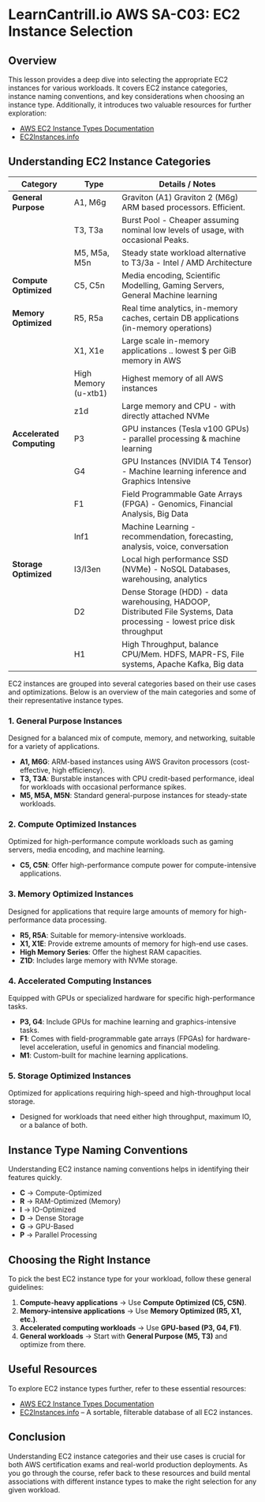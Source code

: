 # LearnCantrill.io AWS SA-C03: EC2 Instance Selection

## Overview

This lesson provides a deep dive into selecting the appropriate EC2 instances for various workloads. It covers EC2 instance categories, instance naming conventions, and key considerations when choosing an instance type. Additionally, it introduces two valuable resources for further exploration:

- [AWS EC2 Instance Types Documentation](https://aws.amazon.com/ec2/instance-types/)
- [EC2Instances.info](https://ec2instances.info/)

## Understanding EC2 Instance Categories

| Category                  | Type                 | Details / Notes                                                                                                          |
| ------------------------- | -------------------- | ------------------------------------------------------------------------------------------------------------------------ |
| **General Purpose**       | A1, M6g              | Graviton (A1) Graviton 2 (M6g) ARM based processors. Efficient.                                                          |
|                           | T3, T3a              | Burst Pool - Cheaper assuming nominal low levels of usage, with occasional Peaks.                                        |
|                           | M5, M5a, M5n         | Steady state workload alternative to T3/3a - Intel / AMD Architecture                                                    |
| **Compute Optimized**     | C5, C5n              | Media encoding, Scientific Modelling, Gaming Servers, General Machine learning                                           |
| **Memory Optimized**      | R5, R5a              | Real time analytics, in-memory caches, certain DB applications (in-memory operations)                                    |
|                           | X1, X1e              | Large scale in-memory applications .. lowest $ per GiB memory in AWS                                                     |
|                           | High Memory (u-xtb1) | Highest memory of all AWS instances                                                                                      |
|                           | z1d                  | Large memory and CPU - with directly attached NVMe                                                                       |
| **Accelerated Computing** | P3                   | GPU instances (Tesla v100 GPUs) - parallel processing & machine learning                                                 |
|                           | G4                   | GPU Instances (NVIDIA T4 Tensor) - Machine learning inference and Graphics Intensive                                     |
|                           | F1                   | Field Programmable Gate Arrays (FPGA) - Genomics, Financial Analysis, Big Data                                           |
|                           | Inf1                 | Machine Learning - recommendation, forecasting, analysis, voice, conversation                                            |
| **Storage Optimized**     | I3/I3en              | Local high performance SSD (NVMe) - NoSQL Databases, warehousing, analytics                                              |
|                           | D2                   | Dense Storage (HDD) - data warehousing, HADOOP, Distributed File Systems, Data processing - lowest price disk throughput |
|                           | H1                   | High Throughput, balance CPU/Mem. HDFS, MAPR-FS, File systems, Apache Kafka, Big data                                    |

EC2 instances are grouped into several categories based on their use cases and optimizations. Below is an overview of the main categories and some of their representative instance types.

### **1. General Purpose Instances**

Designed for a balanced mix of compute, memory, and networking, suitable for a variety of applications.

- **A1, M6G**: ARM-based instances using AWS Graviton processors (cost-effective, high efficiency).
- **T3, T3A**: Burstable instances with CPU credit-based performance, ideal for workloads with occasional performance spikes.
- **M5, M5A, M5N**: Standard general-purpose instances for steady-state workloads.

### **2. Compute Optimized Instances**

Optimized for high-performance compute workloads such as gaming servers, media encoding, and machine learning.

- **C5, C5N**: Offer high-performance compute power for compute-intensive applications.

### **3. Memory Optimized Instances**

Designed for applications that require large amounts of memory for high-performance data processing.

- **R5, R5A**: Suitable for memory-intensive workloads.
- **X1, X1E**: Provide extreme amounts of memory for high-end use cases.
- **High Memory Series**: Offer the highest RAM capacities.
- **Z1D**: Includes large memory with NVMe storage.

### **4. Accelerated Computing Instances**

Equipped with GPUs or specialized hardware for specific high-performance tasks.

- **P3, G4**: Include GPUs for machine learning and graphics-intensive tasks.
- **F1**: Comes with field-programmable gate arrays (FPGAs) for hardware-level acceleration, useful in genomics and financial modeling.
- **M1**: Custom-built for machine learning applications.

### **5. Storage Optimized Instances**

Optimized for applications requiring high-speed and high-throughput local storage.

- Designed for workloads that need either high throughput, maximum IO, or a balance of both.

## Instance Type Naming Conventions

Understanding EC2 instance naming conventions helps in identifying their features quickly.

- **C** → Compute-Optimized
- **R** → RAM-Optimized (Memory)
- **I** → IO-Optimized
- **D** → Dense Storage
- **G** → GPU-Based
- **P** → Parallel Processing

## Choosing the Right Instance

To pick the best EC2 instance type for your workload, follow these general guidelines:

1. **Compute-heavy applications** → Use **Compute Optimized (C5, C5N)**.
2. **Memory-intensive applications** → Use **Memory Optimized (R5, X1, etc.)**.
3. **Accelerated computing workloads** → Use **GPU-based (P3, G4, F1)**.
4. **General workloads** → Start with **General Purpose (M5, T3)** and optimize from there.

## Useful Resources

To explore EC2 instance types further, refer to these essential resources:

- [AWS EC2 Instance Types Documentation](https://aws.amazon.com/ec2/instance-types/)
- [EC2Instances.info](https://ec2instances.info/) – A sortable, filterable database of all EC2 instances.

## Conclusion

Understanding EC2 instance categories and their use cases is crucial for both AWS certification exams and real-world production deployments. As you go through the course, refer back to these resources and build mental associations with different instance types to make the right selection for any given workload.
